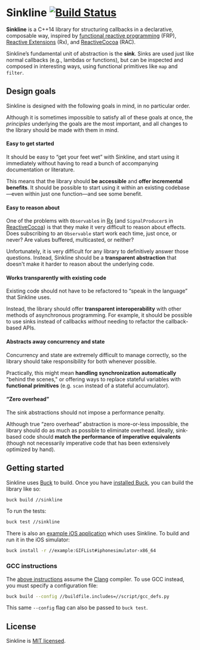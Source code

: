 # Sinkline [![Build Status](https://travis-ci.com/facebook/sinkline.svg?token=MEsrbrVDhdobySepy2pc&branch=master)](https://travis-ci.com/facebook/sinkline)

**Sinkline** is a C++14 library for structuring callbacks in a declarative, composable way, inspired by [functional reactive programming][] (FRP), [Reactive Extensions][] (Rx), and [ReactiveCocoa][] (RAC).

Sinkline’s fundamental unit of abstraction is the **sink**. Sinks are used just like normal callbacks (e.g., lambdas or functions), but can be inspected and composed in interesting ways, using functional primitives like `map` and `filter`.

## Design goals

Sinkline is designed with the following goals in mind, in no particular order.

Although it is sometimes impossible to satisfy all of these goals at once, the _principles_ underlying the goals are the most important, and all changes to the library should be made with them in mind.

#### Easy to get started

It should be easy to “get your feet wet” with Sinkline, and start using it immediately without having to read a bunch of accompanying documentation or literature.

This means that the library should **be accessible** and **offer incremental benefits**. It should be possible to start using it within an existing codebase—even within just one function—and see some benefit.

#### Easy to reason about

One of the problems with `Observable`s in [Rx][Reactive Extensions] (and `SignalProducer`s in [ReactiveCocoa][]) is that they make it very difficult to reason about effects. Does subscribing to an `Observable` start work each time, just once, or never? Are values buffered, multicasted, or neither?

Unfortunately, it is very difficult for any library to definitively answer those questions. Instead, Sinkline should be a **transparent abstraction** that doesn't make it harder to reason about the underlying code.

#### Works transparently with existing code

Existing code should not have to be refactored to “speak in the language” that Sinkline uses.

Instead, the library should offer **transparent interoperability** with other methods of asynchronous programming. For example, it should be possible to use sinks instead of callbacks _without_ needing to refactor the callback-based APIs.

#### Abstracts away concurrency and state

Concurrency and state are extremely difficult to manage correctly, so the library should take responsibility for both whenever possible.

Practically, this might mean **handling synchronization automatically** "behind the scenes," or offering ways to replace stateful variables with **functional primitives** (e.g. `scan` instead of a stateful accumulator).

#### “Zero overhead”

The sink abstractions should not impose a performance penalty.

Although true “zero overhead” abstraction is more-or-less impossible, the library should do as much as possible to eliminate overhead. Ideally, sink-based code should **match the performance of imperative equivalents** (though not necessarily imperative code that has been extensively optimized by hand).

## Getting started

Sinkline uses [Buck][] to build. Once you have [installed Buck][Downloading and Installing Buck], you can build the library like so:

```sh
buck build //sinkline
```

To run the tests:

```sh
buck test //sinkline
```

There is also an [example iOS application][GIFList] which uses Sinkline. To build and run it in the iOS simulator:

```sh
buck install -r //example:GIFList#iphonesimulator-x86_64
```

### GCC instructions

The [above instructions](#getting-started) assume the [Clang][] compiler. To use GCC instead, you must specify a configuration file:

```sh
buck build --config //buildfile.includes=//script/gcc_defs.py
```

This same `--config` flag can also be passed to `buck test`.

## License

Sinkline is [MIT licensed][LICENSE].

[Buck]: https://buckbuild.com
[Clang]: http://clang.llvm.org
[Downloading and Installing Buck]: https://buckbuild.com/setup/install.html
[functional reactive programming]: https://en.wikipedia.org/wiki/Functional_reactive_programming
[GIFList]: example/GIFList/
[LICENSE]: LICENSE
[Reactive Extensions]: https://rx.codeplex.com
[ReactiveCocoa]: https://github.com/ReactiveCocoa/ReactiveCocoa
